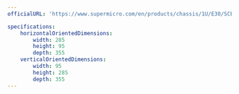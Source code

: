 ```yaml
---
officialURL: 'https://www.supermicro.com/en/products/chassis/1U/E30/SCE300'

specifications:
    horizontalOrientedDimensions:
        width: 285
        height: 95
        depth: 355
    verticalOrientedDimensions:
        width: 95
        height: 285
        depth: 355
---
```

